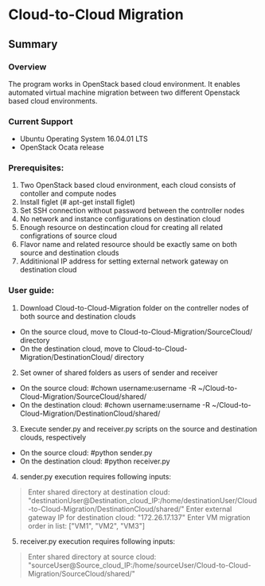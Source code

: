 # Cloud-to-Cloud Migration 
## Summary ##
### Overview ###

The program works in OpenStack based cloud environment. It enables automated virtual machine migration between two different Openstack based cloud environments.

### Current Support ###
* Ubuntu Operating System 16.04.01 LTS
* OpenStack Ocata release

### Prerequisites: ###
1. Two OpenStack based cloud environment, each cloud consists of contoller and compute nodes 
2. Install figlet   (# apt-get install figlet)
3. Set SSH connection without password between the controller nodes
4. No network and instance configurations on destination cloud 
5. Enough resource on destincation cloud for creating all related configrations of  source cloud
6. Flavor name and related resource should be exactly same on both source and destination clouds
7. Additinional IP address for setting external network gateway on destination cloud 

### User guide: ###
1. Download Cloud-to-Cloud-Migration folder on the contreller nodes of both  source and destination clouds
  - On the source cloud, move to Cloud-to-Cloud-Migration/SourceCloud/ directory
  - On the destination cloud, move to Cloud-to-Cloud-Migration/DestinationCloud/ directory
2. Set owner of shared folders as users of sender and receiver
  - On the source cloud: #chown username:username -R ~/Cloud-to-Cloud-Migration/SourceCloud/shared/
  - On the destination cloud: #chown username:username -R ~/Cloud-to-Cloud-Migration/DestinationCloud/shared/
3. Execute sender.py and receiver.py scripts on the source and destination clouds, respectively
  - On the source cloud: #python sender.py
  - On the destination cloud: #python receiver.py
4. sender.py execution requires following inputs:
  > Enter shared directory at destination cloud: "destinationUser@Destination_cloud_IP:/home/destinationUser/Cloud-to-Cloud-Migration/DestinationCloud/shared/"
  > Enter external gateway IP for destination cloud: "172.26.17.137" 
  > Enter VM migration order in list: ["VM1", "VM2", "VM3"]
5. receiver.py execution requires following inputs:
  > Enter shared directory at source cloud: "sourceUser@Source_cloud_IP:/home/sourceUser/Cloud-to-Cloud-Migration/SourceCloud/shared/"




